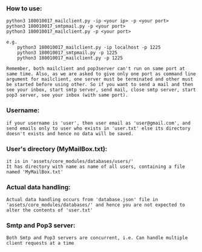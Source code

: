 ### How to use:
    python3 180010017_mailclient.py -ip <your ip> -p <your port>
    python3 180010017_smtpmail.py -p <your port>
    python3 180010017_mailclient.py -p <your port>

    e.g. 
        python3 180010017_mailclient.py -ip localhost -p 1225
        python3 180010017_smtpmail.py -p 1225
        python3 180010017_mailclient.py -p 1225

    Remember, both mailclient and pop3server can't run on same port at same time. Also, as we are asked to give only one port as command line argument for mailclient, one server must be terminated and other must be started before using other. So if you want to send a mail and then see your inbox, start smtp server, send mail, close smtp server, start pop3 server, see your inbox (with same port).

### Username:
    if your username is 'user', then user email as 'user@gmail.com', and send emails only to user who exists in 'user.txt' else its directory doesn't exists and hence no data will be saved.

### User's directory (MyMailBox.txt):
    it is in 'assets/core_modules/databases/users/'
    It has directory with name as name of all users, containing a file named 'MyMailBox.txt'

### Actual data handling:
    Actual data handling occurs from 'database.json' file in 'assets/core_modules/databases/' and hence you are not expected to alter the contents of 'user.txt'

### Smtp and Pop3 server:
    Both Smtp and Pop3 servers are concurrent, i.e. Can handle multiple client requests at a time